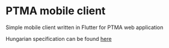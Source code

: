 # PTMA mobile client
Simple mobile client written in Flutter for PTMA web application

Hungarian specification can be found [here](https://becgabi.github.io/ptma-flutter-client)
